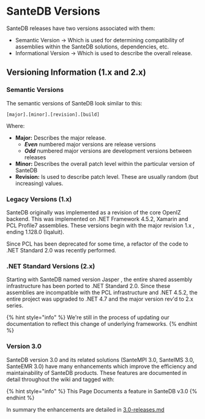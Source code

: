 # SanteDB Versions

SanteDB releases have two versions associated with them:

* Semantic Version -> Which is used for determining compatibility of assemblies within the SanteDB solutions, dependencies, etc.
* Informational Version -> Which is used to describe the overall release.

## Versioning Information (1.x and 2.x)

### Semantic Versions

The semantic versions of SanteDB look similar to this:

```
[major].[minor].[revision].[build]
```

Where:

* **Major:** Describes the major release.&#x20;
  * _**Even**_ numbered major versions are release versions
  * _**Odd**_ numbered major versions are development versions between releases
* **Minor:** Describes the overall patch level within the particular version of SanteDB
* **Revision:** Is used to describe patch level. These are usually random (but increasing) values.

### Legacy Versions (1.x)

SanteDB originally was implemented as a revision of the core OpenIZ backend. This was implemented on .NET Framework 4.5.2, Xamarin and PCL Profile7 assemblies. These versions begin with the major revision 1.x , ending 1.128.0 (Iqaluit).

Since PCL has been deprecated for some time, a refactor of the code to .NET Standard 2.0 was recently performed.

### .NET Standard Versions (2.x)

Starting with SanteDB named version Jasper , the entire shared assembly infrastructure has been ported to .NET Standard 2.0. Since these assemblies are incompatible with the PCL infrastructure and .NET 4.5.2,  the entire project was upgraded to .NET 4.7 and the major version rev'd to 2.x series.&#x20;

{% hint style="info" %}
We're still in the process of updating our documentation to reflect this change of underlying frameworks.
{% endhint %}

### Version 3.0&#x20;

SanteDB version 3.0 and its related solutions (SanteMPI 3.0, SanteIMS 3.0, SanteEMR 3.0) have many enhancements which improve the efficiency and maintainability of SanteDB products. These features are documented in detail throughout the wiki and tagged with:

{% hint style="info" %}
This Page Documents a feature in SanteDB v3.0
{% endhint %}

In summary the enhancements are detailed in [3.0-releases.md](../installation/releases/3.0-releases.md "mention")
